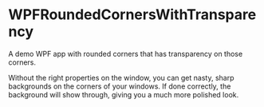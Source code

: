 WPFRoundedCornersWithTransparency
=================================

A demo WPF app with rounded corners that has transparency on those corners.

Without the right properties on the window, you can get nasty, sharp backgrounds on the corners of your windows.  If done correctly, the background will show through, giving you a much more polished look.
